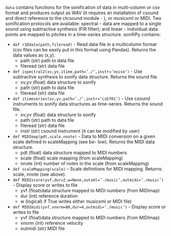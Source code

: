`data` contains functions for the sonification of data in multi-column or csv
format and produces output as WAV (it requires an installation of csound and
direct reference to the ctcsound module - ), or musicxml or MIDI. Two sonification
protocols are available: spectral - data are mapped to a single sound using
subtractive synthesis (FIR filter); and linear - individual data points are mapped
to pitches in a time-series structure. sonifiPy contains:

- `def r1Ddata(path,fileread)` -
	 Read data file in a multicolumn format (csv files can be easily put in this
	 format using Pandas). Returns the data values as (x,y).
	- path (str) path to data file
	- fileread (str) data file
- `def ispectral2(xv,yv,itime,path=’./’,instr=’noise’)` -
	 Use subtractive synthesis to sonify data structure. Returns the sound file.
	- xv,yv (float) data structure to sonify
	- path (str) path to data file
	- fileread (str) data file
- `def itimeseries(xv,yv,path=’./’,instr=’csb701’)` -
	 Use csound instruments to sonify data structures as time-series. Returns the
	 sound file.
	- xv,yv (float) data structure to sonify
	- path (str) path to data file
	- fileread (str) data file
	- instr (str) csound instrument (it can be modified by user)
- `def MIDImap(pdt,scale,nnote)` -
	 Data to MIDI conversion on a given scale defined in scaleMapping (see be-
	 low). Returns the MIDI data structure.
	- pdt (float) data structure mapped to MIDI numbers
	- scale (float) scale mapping (from scaleMapping)
	- nnote (int) number of notes in the scale (from scaleMapping)
- `def scaleMapping(scale)` -
	 Scale definitions for MIDI mapping. Returns: scale, nnote (see above).
- `def MIDIscore(yvf,dur=2,w=None,outxml=’./music’,outmidi=’./music’)` -
	 Display score or writes to file
	- yvf (float)data structure mapped to MIDI numbers (from MIDImap)
	- dur (int) reference duration
	- w (logical) if True writes either musicxml or MIDI file)
- `def MIDImidi(yvf,vnorm=80,dur=4,outmidi=’./music’)` -
	 Display score or writes to file
	- yvf (float)data structure mapped to MIDI numbers (from MIDImap)
	- vnorm (int) reference velocity
	- outmidi (str) MIDI file
